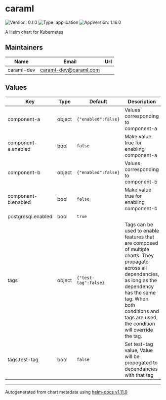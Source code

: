 # caraml

![Version: 0.1.0](https://img.shields.io/badge/Version-0.1.0-informational?style=flat-square) ![Type: application](https://img.shields.io/badge/Type-application-informational?style=flat-square) ![AppVersion: 1.16.0](https://img.shields.io/badge/AppVersion-1.16.0-informational?style=flat-square)

A Helm chart for Kubernetes

## Maintainers

| Name | Email | Url |
| ---- | ------ | --- |
| caraml-dev | <caraml-dev@caraml.com> |  |

## Values

| Key | Type | Default | Description |
|-----|------|---------|-------------|
| component-a | object | `{"enabled":false}` | Values corresponding to component-a |
| component-a.enabled | bool | `false` | Make value true for enabling component-a |
| component-b | object | `{"enabled":false}` | Values corresponding to component-b |
| component-b.enabled | bool | `false` | Make value true for enabling component-b |
| postgresql.enabled | bool | `true` |  |
| tags | object | `{"test-tag":false}` | Tags can be used to enable features that are composed of multiple charts. They propagate across all dependencies, as long as the dependency has the same tag. When both conditions and tags are used, the condition will override the tag. |
| tags.test-tag | bool | `false` | Set test-tag value, Value will be propogated to dependancies with that tag |

----------------------------------------------
Autogenerated from chart metadata using [helm-docs v1.11.0](https://github.com/norwoodj/helm-docs/releases/v1.11.0)
